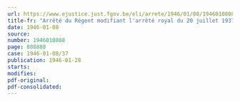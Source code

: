 ```yaml
---
url: https://www.ejustice.just.fgov.be/eli/arrete/1946/01/08/1946010808/justel
title-fr: "Arrêté du Régent modifiant l'arrêté royal du 20 juillet 1937, relatif aux mesures à prendre contre les maladies contagieuses des abeilles"
date: 1946-01-08
source:
number: 1946010808
page: 888888
case: 1946-01-08/37
publication: 1946-01-28
starts:
modifies:
pdf-original:
pdf-consolidated:
---
```


